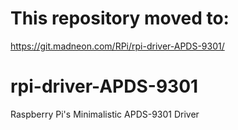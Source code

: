 # This repository moved to:
https://git.madneon.com/RPi/rpi-driver-APDS-9301/

# rpi-driver-APDS-9301
Raspberry Pi's Minimalistic APDS-9301 Driver 

